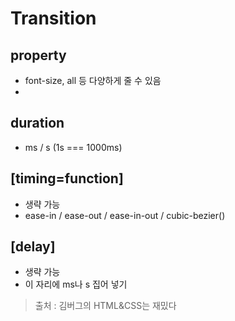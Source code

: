 # Transition
## property
* font-size, all 등 다양하게 줄 수 있음
* 
## duration
* ms / s (1s === 1000ms)

## [timing=function]
* 생략 가능
* ease-in / ease-out / ease-in-out / cubic-bezier()

## [delay]
* 생략 가능
* 이 자리에 ms나 s 집어 넣기

> 출처 : 김버그의 HTML&CSS는 재밌다
